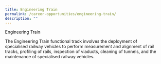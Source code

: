 ```yaml
---
title: Engineering Train
permalink: /career-opportunities/engineering-train/
description: ""
---
```

Engineering Train

The Engineering Train functional track involves the deployment of specialised railway vehicles to perform measurement and alignment of rail tracks, profiling of rails, inspection of viaducts, cleaning of tunnels, and the maintenance of specialised railway vehicles.